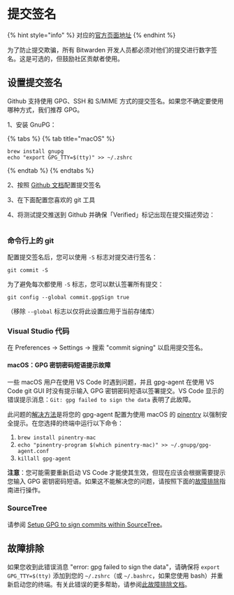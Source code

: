 # 提交签名

{% hint style="info" %}
对应的[官方页面地址](https://contributing.bitwarden.com/contributing/commit-signing)
{% endhint %}

为了防止提交欺骗，所有 Bitwarden 开发人员都必须对他们的提交进行数字签名。这是可选的，但鼓励社区贡献者使用。

## 设置提交签名 <a href="#setting-up-commit-signing" id="setting-up-commit-signing"></a>

Github 支持使用 GPG、SSH 和 S/MIME 方式的提交签名。如果您不确定要使用哪种方式，我们推荐 GPG。

1、安装 GnuPG：

{% tabs %}
{% tab title="macOS" %}
```
brew install gnupg
echo "export GPG_TTY=$(tty)" >> ~/.zshrc
```
{% endtab %}
{% endtabs %}

2、按照 [Github 文档](https://docs.github.com/en/authentication/managing-commit-signature-verification/about-commit-signature-verification)配置提交签名

3、在下面配置您喜欢的 git 工具

4、将测试提交推送到 Github 并确保「Verified」标记出现在提交描述旁边：

<figure><img src="https://contributing.bitwarden.com/tools/commit-signing.png" alt=""><figcaption></figcaption></figure>

### 命令行上的 git <a href="#git-on-the-command-line" id="git-on-the-command-line"></a>

配置提交签名后，您可以使用 `-S` 标志对提交进行签名：

```
git commit -S
```

为了避免每次都使用 `-S` 标志，您可以默认签署所有提交：

```
git config --global commit.gpgSign true 
```

（移除 `--global` 标志以仅将此设置应用于当前存储库）

### Visual Studio 代码 <a href="#visual-studio-code" id="visual-studio-code"></a>

在 Preferences -> Settings -> 搜索 "commit signing" 以启用提交签名。

#### macOS：GPG 密钥密码短语提示故障 <a href="#macos-gpg-key-passphrase-prompt-issue" id="macos-gpg-key-passphrase-prompt-issue"></a>

一些 macOS 用户在使用 VS Code 时遇到问题，并且 gpg-agent 在使用 VS Code git GUI 时没有提示输入 GPG 密钥密码短语以签署提交。VS Code 显示的错误提示消息：`Git: gpg failed to sign the data` 表明了此故障。

此问题的[解决方法](https://github.com/microsoft/vscode/issues/43809#issuecomment-828773909)是将您的 gpg-agent 配置为使用 macOS 的 [pinentry](https://www.gnupg.org/related\_software/pinentry/index.html) 以强制安全提示。在您选择的终端中运行以下命令：

1. `brew install pinentry-mac`
2. `echo "pinentry-program $(which pinentry-mac)" >> ~/.gnupg/gpg-agent.conf`
3. `killall gpg-agent`

**注意**：您可能需要重新启动 VS Code 才能使其生效，但现在应该会根据需要提示您输入 GPG 密钥密码短语。如果这不能解决您的问题，请按照下面的[故障排除](commit-signing.md#troubleshooting)指南进行操作。

### SourceTree <a href="#sourcetree" id="sourcetree"></a>

请参阅 [Setup GPG to sign commits within SourceTree](https://confluence.atlassian.com/sourcetreekb/setup-gpg-to-sign-commits-within-sourcetree-765397791.html)。

## 故障排除 <a href="#troubleshooting" id="troubleshooting"></a>

如果您收到此错误消息 "error: gpg failed to sign the data"，请确保将 `export GPG_TTY=$(tty)` 添加到您的 `~/.zshrc`（或 `~/.bashrc`，如果您使用 bash）并重新启动您的终端。有关此错误的更多帮助，请参阅[此故障排除文档](https://gist.github.com/paolocarrasco/18ca8fe6e63490ae1be23e84a7039374)。
